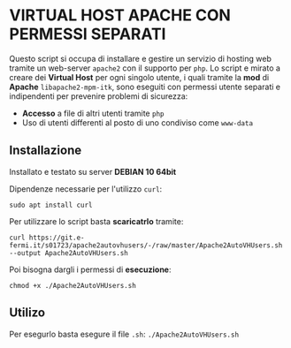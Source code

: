 # VIRTUAL HOST APACHE CON PERMESSI SEPARATI

Questo script si occupa di installare e gestire un servizio di hosting web tramite un web-server `apache2` con il supporto per `php`.
Lo script e mirato a creare dei **Virtual Host** per ogni singolo utente, i quali tramite la **mod** di **Apache** `libapache2-mpm-itk`, sono eseguiti con permessi utente separati e indipendenti per prevenire problemi di sicurezza:

- **Accesso** a file di altri utenti tramite `php`
- Uso di utenti differenti al posto di uno condiviso come `www-data`

## Installazione

Installato e testato su server **DEBIAN 10 64bit**

Dipendenze necessarie per l'utilizzo `curl`:

`sudo apt install curl`

Per utilizzare lo script basta **scaricatrlo** tramite:

`curl https://git.e-fermi.it/s01723/apache2autovhusers/-/raw/master/Apache2AutoVHUsers.sh --output Apache2AutoVHUsers.sh`

Poi bisogna dargli i permessi di **esecuzione**:

`chmod +x ./Apache2AutoVHUsers.sh`

## Utilizo

Per esegurlo basta esegure il file `.sh`:
`./Apache2AutoVHUsers.sh`
